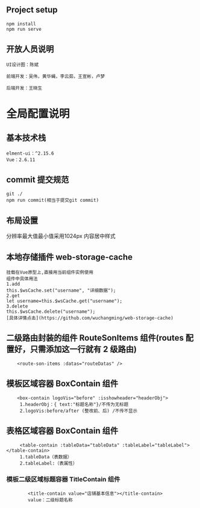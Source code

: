 ## Project setup

```
npm install
npm run serve
```
## 开放人员说明
```
UI设计图：陈斌

前端开发：吴伟，黄华蝇，李云茹，王宣彬，卢梦

后端开发：王晓生

```
# 全局配置说明

## 基本技术栈
```
elment-ui：^2.15.6
Vue：2.6.11
```
## commit 提交规范
```
git ./
npm run commit(相当于提交git commit)
```
<!--  -->
## 布局设置
分辨率最大值最小值采用1024px 内容居中样式  

## 本地存储插件 web-storage-cache

```
挂载在Vue原型上,直接用当前组件实例使用
组件中具体用法
1.add
this.$wsCache.set("username", "详细数据");
2.get
let username=this.$wsCache.get("username");
3.delete
this.$wsCache.delete("username");
[具体详情点击](https://github.com/wuchangming/web-storage-cache)
```

## 二级路由封装的组件 RouteSonItems 组件(routes 配置好，只需添加这一行就有 2 级路由)

```
    <route-son-items :datas="routeDatas" />
```

## 模板区域容器 BoxContain 组件

```
    <box-contain logoVis="before" :isshowheader="headerObj">
     1.headerObj：{ text:"标题名称"}/不传为无标题
     2.logoVis:before/after (整改前、后) /不传不显示
```

## 表格区域容器 BoxContain 组件

```
     <table-contain :tableData="tableData" :tableLabel="tableLabel"></table-contain>
     1.tableData（表数据）
     2.tableLabel:（表属性）
```

### 模板二级区域标题容器 TitleContain 组件

```
        <title-contain value="店铺基本信息"></title-contain>
        value：二级标题名称
```
